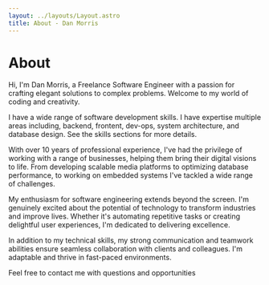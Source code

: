 ```yaml
---
layout: ../layouts/Layout.astro
title: About - Dan Morris
---
```


# About

Hi, I'm Dan Morris, a Freelance Software Engineer with a passion for crafting elegant solutions to complex problems. Welcome to my world of coding and creativity.

I have a wide range of software development skills. I have expertise multiple areas including, backend, frontent, dev-ops, system architecture, and database design. See the skills sections for more details.

With over 10 years of professional experience, I've had the privilege of working with a range of businesses, helping them bring their digital visions to life. From developing scalable media platforms to optimizing database performance, to working on embedded systems I've tackled a wide range of challenges.

My enthusiasm for software engineering extends beyond the screen. I'm genuinely excited about the potential of technology to transform industries and improve lives. Whether it's automating repetitive tasks or creating delightful user experiences, I'm dedicated to delivering excellence.

In addition to my technical skills, my strong communication and teamwork abilities ensure seamless collaboration with clients and colleagues. I'm adaptable and thrive in fast-paced environments.

Feel free to contact me with questions and opportunities
